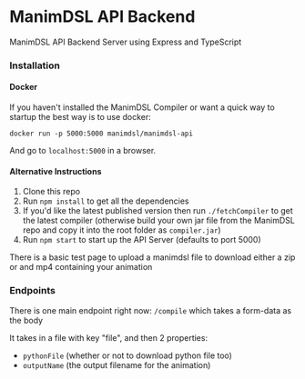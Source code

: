 # ManimDSL API Backend

ManimDSL API Backend Server using Express and TypeScript


### Installation

#### Docker

If you haven't installed the ManimDSL Compiler or want a quick way to startup the best way is to use docker:

` docker run -p 5000:5000 manimdsl/manimdsl-api  `

And go to `localhost:5000` in a browser.

#### Alternative Instructions

1. Clone this repo
2. Run `npm install` to get all the dependencies
3. If you'd like the latest published version then run `./fetchCompiler` to get the latest compiler (otherwise build 
your own jar file from the ManimDSL repo and copy it into the root folder as `compiler.jar`)
4. Run `npm start` to start up the API Server (defaults to port 5000)

There is a basic test page to upload a manimdsl file to download either a zip or and mp4 containing your animation

### Endpoints

There is one main endpoint right now: `/compile` which takes a form-data as the body

It takes in a file with key "file", and then 2 properties: 
 - `pythonFile` (whether or not to download python file too)
 - `outputName` (the output filename for the animation) 
 
 
